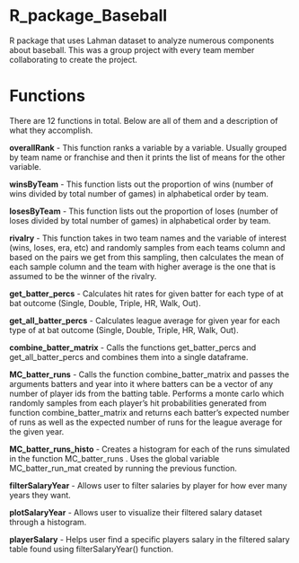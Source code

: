 # R_package_Baseball
R package that uses Lahman dataset to analyze numerous components about baseball. This was a group project with every team member collaborating to create the project. 

# Functions
There are 12 functions in total. Below are all of them and a description of what they accomplish.

**overallRank** - This function ranks a variable by a variable. Usually grouped by team name or franchise and then it prints the list of means for the other variable.

**winsByTeam** - This function lists out the proportion of wins (number of wins divided by total number of games) in alphabetical order by team.

**losesByTeam** - This function lists out the proportion of loses (number of loses divided by total number of games) in alphabetical order by team.

**rivalry** - This function takes in two team names and the variable of interest (wins, loses, era, etc) and randomly samples from each teams column and based on the pairs we get from this sampling, then calculates the mean of each sample column and the team with higher average is the one that is assumed to be the winner of the rivalry.

**get_batter_percs** - Calculates hit rates for given batter for each type of at bat outcome (Single, Double, Triple, HR, Walk, Out).

**get_all_batter_percs** - Calculates league average for given year for each type of at bat outcome (Single, Double, Triple, HR, Walk, Out).

**combine_batter_matrix** - Calls the functions get_batter_percs and get_all_batter_percs and combines them into a single dataframe.

**MC_batter_runs** - Calls the function combine_batter_matrix and passes the arguments batters and year into it where batters can be a vector of any number of player ids from the batting table. Performs a monte carlo which randomly samples from each player’s hit probabilities generated from function combine_batter_matrix and returns each batter’s expected number of runs as well as the expected number of runs for the league average for the given year.

**MC_batter_runs_histo** - Creates a histogram for each of the runs simulated in the function  MC_batter_runs . Uses the global variable MC_batter_run_mat created by running the previous function.

**filterSalaryYear** - Allows user to filter salaries by player for how ever many years they want.

**plotSalaryYear** - Allows user to visualize their filtered salary dataset through a histogram.

**playerSalary** - Helps user find a specific players salary in the filtered salary table found using filterSalaryYear() function.

